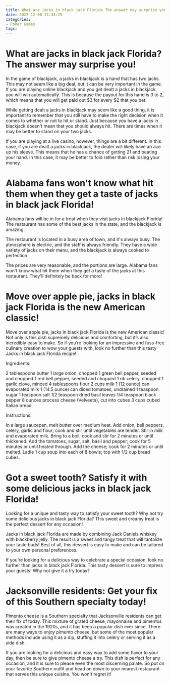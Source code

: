 ```yaml
---
title: What are jacks in black jack Florida The answer may surprise you!
date: 2022-12-08 11:33:25
categories:
- Poker Games
tags:
---
```



#  What are jacks in black jack Florida? The answer may surprise you!

In the game of blackjack, a jacks in blackjack is a hand that has two jacks. This may not seem like a big deal, but it can be very important in the game. If you are playing online blackjack and you get dealt a jacks in blackjack, you will win automatically. This is because the payout for this hand is 3 to 2, which means that you will get paid out $3 for every $2 that you bet.

While getting dealt a jacks in blackjack may seem like a good thing, it is important to remember that you still have to make the right decision when it comes to whether or not to hit or stand. Just because you have a jacks in blackjack doesn't mean that you should always hit. There are times when it may be better to stand on your two jacks.

If you are playing at a live casino, however, things are a bit different. In this case, if you are dealt a jacks in blackjack, the dealer will likely have an ace up his sleeve. This means that he has a chance of getting 21 and beating your hand. In this case, it may be better to fold rather than risk losing your money.

#  Alabama fans won't know what hit them when they get a taste of jacks in black jack Florida!

Alabama fans will be in for a treat when they visit jacks in blackjack Florida! The restaurant has some of the best jacks in the state, and the blackjack is amazing.

The restaurant is located in a busy area of town, and it's always busy. The atmosphere is electric, and the staff is always friendly. They have a wide variety of jacks on their menu, and the blackjack is always cooked to perfection.

The prices are very reasonable, and the portions are large. Alabama fans won't know what hit them when they get a taste of the jacks at this restaurant. They'll definitely be back for more!

#  Move over apple pie, jacks in black jack Florida is the new American classic!

Move over apple pie, jacks in black jack Florida is the new American classic! Not only is this dish supremely delicious and comforting, but it’s also incredibly easy to make. So if you’re looking for an impressive and fuss-free culinary creation to wow your guests with, look no further than this tasty Jacks in black jack Florida recipe!

Ingredients:

2 tablespoons butter
1 large onion, chopped
1 green bell pepper, seeded and chopped
1 red bell pepper, seeded and chopped
1 rib celery, chopped
1 garlic clove, minced
4 tablespoons flour
2 cups milk
1 (12 ounce) can evaporated milk
1 (14.5 ounce) can diced tomatoes, undrained
1 teaspoon sugar
1 teaspoon salt
1/2 teaspoon dried basil leaves
1/4 teaspoon black pepper
8 ounces process cheese (Velveeta), cut into cubes
3 cups cubed Italian bread

Instructions:

In a large saucepan, melt butter over medium heat. Add onion, bell peppers, celery, garlic and flour; cook and stir until vegetables are tender. Stir in milk and evaporated milk. Bring to a boil; cook and stir for 2 minutes or until thickened. Add the tomatoes, sugar, salt, basil and pepper; cook for 5 minutes or until heated through. Add the cheese; cook for 2 minutes or until melted. Ladle 1 cup soup into each of 8 bowls; top with 1/2 cup bread cubes.

#  Got a sweet tooth? Satisfy it with some delicious jacks in black jack Florida!

Looking for a unique and tasty way to satisfy your sweet tooth? Why not try some delicious jacks in black jack Florida? This sweet and creamy treat is the perfect dessert for any occasion!

Jacks in black jack Florida are made by combining Jack Daniels whiskey with blackberry jelly. The result is a sweet and tangy treat that will tantalize your taste buds! Best of all, this dessert is easy to make and can be tailored to your own personal preferences.

If you’re looking for a delicious way to celebrate a special occasion, look no further than jacks in black jack Florida. This tasty dessert is sure to impress your guests! Why not give it a try today?

#  Jacksonville residents: Get your fix of this Southern specialty today!

Pimento cheese is a Southern specialty that Jacksonville residents can get their fix of today. This mixture of grated cheese, mayonnaise and pimentos was created in the 1920s, and it has been a popular dish ever since. There are many ways to enjoy pimento cheese, but some of the most popular methods include using it as a dip, stuffing it into celery or serving it as a side dish.

If you are looking for a delicious and easy way to add some flavor to your day, then be sure to give pimento cheese a try. This dish is perfect for any occasion, and it is sure to please even the most discerning palate. So put on your favorite Southern outfit and head on down to your nearest restaurant that serves this unique cuisine. You won't regret it!